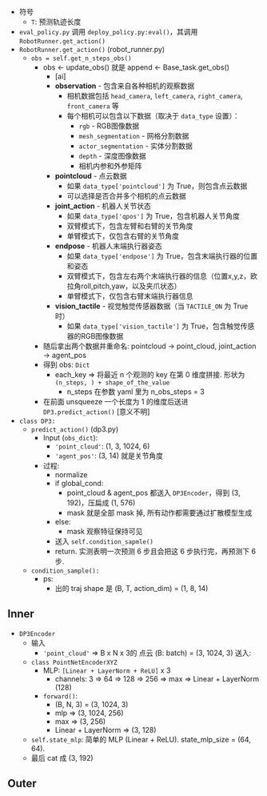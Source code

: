 - 符号
	- `T`: 预测轨迹长度
- `eval_policy.py` 调用 `deploy_policy.py:eval()`，其调用 `RobotRunner.get_action()`
- `RobotRunner.get_action()` (robot_runner.py)
	- `obs = self.get_n_steps_obs()`
		- obs <- update_obs() 就是 append <- Base_task.get_obs()
            - [ai]
			- **observation** - 包含来自各种相机的观察数据
			   - 相机数据包括 `head_camera`, `left_camera`, `right_camera`, `front_camera` 等
			   - 每个相机可以包含以下数据（取决于 `data_type` 设置）：
			     - `rgb` - RGB图像数据
			     - `mesh_segmentation` - 网格分割数据
			     - `actor_segmentation` - 实体分割数据
			     - `depth` - 深度图像数据
			     - 相机内参和外参矩阵
			- **pointcloud** - 点云数据
			   - 如果 `data_type['pointcloud']` 为 True，则包含点云数据
			   - 可以选择是否合并多个相机的点云数据
			- **joint_action** - 机器人关节状态
			   - 如果 `data_type['qpos']` 为 True，包含机器人关节角度
			   - 双臂模式下，包含左臂和右臂的关节角度
			   - 单臂模式下，仅包含右臂的关节角度
			- **endpose** - 机器人末端执行器姿态
			   - 如果 `data_type['endpose']` 为 True，包含末端执行器的位置和姿态
			   - 双臂模式下，包含左右两个末端执行器的信息（位置x,y,z，欧拉角roll,pitch,yaw，以及夹爪状态）
			   - 单臂模式下，仅包含右臂末端执行器信息
			- **vision_tactile** - 视觉触觉传感器数据（当 `TACTILE_ON` 为 True 时）
			   - 如果 `data_type['vision_tactile']` 为 True，包含触觉传感器的RGB图像数据
		- 随后拿出两个数据并重命名: pointcloud -> point_cloud, joint_action -> agent_pos
		- 得到 obs: `Dict`
			- each_key => 将最近 n 个观测的 key 在第 0 维度拼接. 形状为 `(n_steps, ) + shape_of_the_value`
				- n_steps 在参数 yaml 里为 n_obs_steps = 3
		- 在前面 unsqueeze 一个长度为 1 的维度后送进 `DP3.predict_action()` [意义不明]
- `class DP3:` 
	- `predict_action()` (dp3.py)
		- Input (`obs_dict`):
			- `'point_cloud'`: (1, 3, 1024, 6)
			- `'agent_pos'`: (3, 14) 就是关节角度
		- 过程:
			- normalize
            - if global_cond:
    			- point_cloud & agent_pos 都送入 `DP3Encoder`，得到 (3, 192)，压扁成 (1, 576)
                - mask 就是全部 mask 掉, 所有动作都需要通过扩散模型生成
            - else:
                - mask 观察特征保持可见
			- 送入 `self.condition_sapmle()`
            - return. 实测表明一次预测 6 步且会把这 6 步执行完，再预测下 6 步.
	- `condition_sample():`
		- ps:
			- 出的 traj shape 是 (B, T, action_dim) = (1, 8, 14)

## Inner

- `DP3Encoder`
	- 输入
		- `'point_cloud'` => B x N x 3的 点云 (B: batch) = (3, 1024, 3) 送入:
	- `class PointNetEncoderXYZ`
		- MLP: `[Linear + LayerNorm + ReLU]` x 3
			-  channels: 3 => 64 => 128 => 256 => max => Linear + LayerNorm (128)
		- `forward()`:
			- (B, N, 3) = (3, 1024, 3)
			- mlp => (3, 1024, 256)
			- max => (3, 256)
			- Linear + LayerNorm => (3, 128)
	 - `self.state_mlp`: 简单的 MLP (Linear + ReLU). state_mlp_size = (64, 64).
	 - 最后 cat 成 (3, 192)

## Outer
